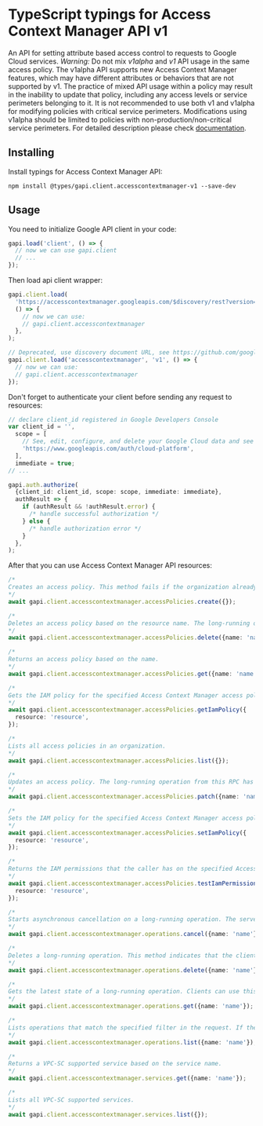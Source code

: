 # TypeScript typings for Access Context Manager API v1

An API for setting attribute based access control to requests to Google Cloud services. _Warning:_ Do not mix _v1alpha_ and _v1_ API usage in the same access policy. The v1alpha API supports new Access Context Manager features, which may have different attributes or behaviors that are not supported by v1. The practice of mixed API usage within a policy may result in the inability to update that policy, including any access levels or service perimeters belonging to it. It is not recommended to use both v1 and v1alpha for modifying policies with critical service perimeters. Modifications using v1alpha should be limited to policies with non-production/non-critical service perimeters.
For detailed description please check [documentation](https://cloud.google.com/access-context-manager/docs/reference/rest/).

## Installing

Install typings for Access Context Manager API:

```
npm install @types/gapi.client.accesscontextmanager-v1 --save-dev
```

## Usage

You need to initialize Google API client in your code:

```typescript
gapi.load('client', () => {
  // now we can use gapi.client
  // ...
});
```

Then load api client wrapper:

```typescript
gapi.client.load(
  'https://accesscontextmanager.googleapis.com/$discovery/rest?version=v1',
  () => {
    // now we can use:
    // gapi.client.accesscontextmanager
  },
);
```

```typescript
// Deprecated, use discovery document URL, see https://github.com/google/google-api-javascript-client/blob/master/docs/reference.md#----gapiclientloadname----version----callback--
gapi.client.load('accesscontextmanager', 'v1', () => {
  // now we can use:
  // gapi.client.accesscontextmanager
});
```

Don't forget to authenticate your client before sending any request to resources:

```typescript
// declare client_id registered in Google Developers Console
var client_id = '',
  scope = [
    // See, edit, configure, and delete your Google Cloud data and see the email address for your Google Account.
    'https://www.googleapis.com/auth/cloud-platform',
  ],
  immediate = true;
// ...

gapi.auth.authorize(
  {client_id: client_id, scope: scope, immediate: immediate},
  authResult => {
    if (authResult && !authResult.error) {
      /* handle successful authorization */
    } else {
      /* handle authorization error */
    }
  },
);
```

After that you can use Access Context Manager API resources: <!-- TODO: make this work for multiple namespaces -->

```typescript
/*
Creates an access policy. This method fails if the organization already has an access policy. The long-running operation has a successful status after the access policy propagates to long-lasting storage. Syntactic and basic semantic errors are returned in `metadata` as a BadRequest proto.
*/
await gapi.client.accesscontextmanager.accessPolicies.create({});

/*
Deletes an access policy based on the resource name. The long-running operation has a successful status after the access policy is removed from long-lasting storage.
*/
await gapi.client.accesscontextmanager.accessPolicies.delete({name: 'name'});

/*
Returns an access policy based on the name.
*/
await gapi.client.accesscontextmanager.accessPolicies.get({name: 'name'});

/*
Gets the IAM policy for the specified Access Context Manager access policy.
*/
await gapi.client.accesscontextmanager.accessPolicies.getIamPolicy({
  resource: 'resource',
});

/*
Lists all access policies in an organization.
*/
await gapi.client.accesscontextmanager.accessPolicies.list({});

/*
Updates an access policy. The long-running operation from this RPC has a successful status after the changes to the access policy propagate to long-lasting storage.
*/
await gapi.client.accesscontextmanager.accessPolicies.patch({name: 'name'});

/*
Sets the IAM policy for the specified Access Context Manager access policy. This method replaces the existing IAM policy on the access policy. The IAM policy controls the set of users who can perform specific operations on the Access Context Manager access policy.
*/
await gapi.client.accesscontextmanager.accessPolicies.setIamPolicy({
  resource: 'resource',
});

/*
Returns the IAM permissions that the caller has on the specified Access Context Manager resource. The resource can be an AccessPolicy, AccessLevel, or ServicePerimeter. This method does not support other resources.
*/
await gapi.client.accesscontextmanager.accessPolicies.testIamPermissions({
  resource: 'resource',
});

/*
Starts asynchronous cancellation on a long-running operation. The server makes a best effort to cancel the operation, but success is not guaranteed. If the server doesn't support this method, it returns `google.rpc.Code.UNIMPLEMENTED`. Clients can use Operations.GetOperation or other methods to check whether the cancellation succeeded or whether the operation completed despite cancellation. On successful cancellation, the operation is not deleted; instead, it becomes an operation with an Operation.error value with a google.rpc.Status.code of `1`, corresponding to `Code.CANCELLED`.
*/
await gapi.client.accesscontextmanager.operations.cancel({name: 'name'});

/*
Deletes a long-running operation. This method indicates that the client is no longer interested in the operation result. It does not cancel the operation. If the server doesn't support this method, it returns `google.rpc.Code.UNIMPLEMENTED`.
*/
await gapi.client.accesscontextmanager.operations.delete({name: 'name'});

/*
Gets the latest state of a long-running operation. Clients can use this method to poll the operation result at intervals as recommended by the API service.
*/
await gapi.client.accesscontextmanager.operations.get({name: 'name'});

/*
Lists operations that match the specified filter in the request. If the server doesn't support this method, it returns `UNIMPLEMENTED`.
*/
await gapi.client.accesscontextmanager.operations.list({name: 'name'});

/*
Returns a VPC-SC supported service based on the service name.
*/
await gapi.client.accesscontextmanager.services.get({name: 'name'});

/*
Lists all VPC-SC supported services.
*/
await gapi.client.accesscontextmanager.services.list({});
```
